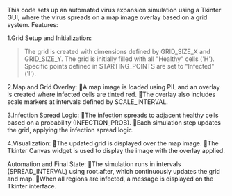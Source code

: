 This code sets up an automated virus expansion simulation using a Tkinter GUI, where the virus spreads on a map image overlay based on a grid system. Features:

1.Grid Setup and Initialization:
>The grid is created with dimensions defined by GRID_SIZE_X and GRID_SIZE_Y.
>The grid is initially filled with all "Healthy" cells ('H').
>Specific points defined in STARTING_POINTS are set to "Infected" ('I').

2.Map and Grid Overlay:
A map image is loaded using PIL and an overlay is created where infected cells are tinted red.
The overlay also includes scale markers at intervals defined by SCALE_INTERVAL.

3.Infection Spread Logic:
The infection spreads to adjacent healthy cells based on a probability (INFECTION_PROB).
Each simulation step updates the grid, applying the infection spread logic.

4.Visualization:
The updated grid is displayed over the map image.
The Tkinter Canvas widget is used to display the image with the overlay applied.

Automation and Final State:
The simulation runs in intervals (SPREAD_INTERVAL) using root.after, which continuously updates the grid and map.
When all regions are infected, a message is displayed on the Tkinter interface.
